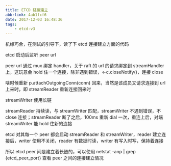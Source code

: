 ```yaml
---
title: ETCD 链接建立
abbrlink: 4ab1fcf6
date: 2017-12-03 16:48:36
tags:
    - etcd-v3
---
```


机缘巧合，在测试的引导下，读了下 etcd 连接建立方面的代码

etcd 启动后监听 peer url

peer url 通过 mux 绑定 handler，关于 raft 的 url 的请求绑定到 streamHandler 上，这玩意会 hold 住一个连接，除非遇到错误，<-c.closeNotify()，连接 close

啥时候重新 p.attachOutgoingConn(conn) 回来，当然是该成员又请求连接到 url 上来时，即 streamReader 重新连接回来时

streamWriter 使用长链

streamReader 持续读，与 streamWriter 匹配，streamWriter 不遇到错误，不 close 连接；streamReader 断了之后，100ms 重新 dial 一次，重连上后，对端 streamWriter 能 hold 住新的连接

etcd 对其每一个 peer 都会启动 streamReader 和 streamWriter，reader 建立连接后，writer 使用不关闭，reader 有数据时读，writer 有写入时写，保持着连接

所以 etcd peer 间是建立着长链的，可以使用 netstat -anp | grep {etcd_peer_port} 查看 peer 之间的连接建立情况
